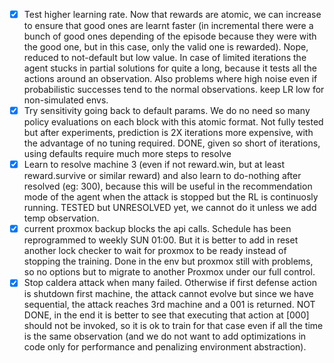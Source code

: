 - [x] Test higher learning rate. Now that rewards are atomic, we can increase to ensure that good ones are learnt faster (in incremental there were a bunch of good ones depending of the episode because they were with the good one, but in this case, only the valid one is rewarded). Nope, reduced to not-default but low value. In case of limited iterations the agent stucks in partial solutions for quite a long, because it tests all the actions around an observation. Also problems where high noise even if probabilistic successes tend to the normal observations. keep LR low for non-simulated envs.
- [x] Try sensitivity going back to default params. We do no need so many policy evaluations on each block with this atomic format. Not fully tested but after experiments, prediction is 2X iterations more expensive, with the advantage of no tuning required. DONE, given so short of iterations, using defaults require much more steps to resolve
- [x] Learn to resolve machine 3 (even if not reward.win, but at least reward.survive or similar reward) and also learn to do-nothing after resolved (eg: 300), because this will be useful in the recommendation mode of the agent when the attack is stopped but the RL is continuosly running. TESTED but UNRESOLVED yet, we cannot do it unless we add temp observation.
- [x] current proxmox backup blocks the api calls. Schedule has been reprogrammed to weekly SUN 01:00. But it is better to add in reset another lock checker to wait for proxmox to be ready instead of stopping the training. Done in the env but proxmox still with problems, so no options but to migrate to another Proxmox under our full control. 
- [x] Stop caldera attack when many failed. Otherwise if first defense action is shutdown first machine, the attack cannot evolve but since we have sequential, the attack reaches 3rd machine and a 001 is returned. NOT DONE, in the end it is better to see that executing that action at \[000\] should not be invoked, so it is ok to train for that case even if all the time is the same observation (and we do not want to add optimizations in code only for performance and penalizing environment abstraction).